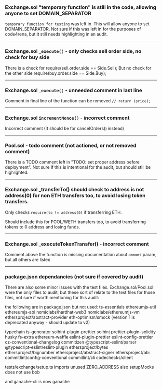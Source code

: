 
### Exchange.sol "temporary function" is still in the code, allowing anyone to set DOMAIN_SEPARATOR

`temporary function for testing` was left in.
This will allow anyone to set DOMAIN_SEPARATOR.
Not sure if this was left in for the purposes of code4rena, but it still needs highlighting in an audit.



---------------------

### Exchange.sol `_execute()` - only checks sell order side, no check for buy side

There is a check for require(sell.order.side == Side.Sell);
But no check for the other side require(buy.order.side == Side.Buy);


--------------------
### Exchange.sol `_execute()` - unneeded comment in last line

Comment in final line of the function can be removed `// return (price);`



---------------------

### Exchange.sol `incrementNonce()` - incorrect comment

Incorrect comment (It should be for cancelOrders() instead)

---------------------

### Pool.sol -  todo comment (not actioned, or not removed comment)

There is a TODO comment left in "TODO: set proper address before deployment". Not sure if this is intentional for the audit, but should still be highlighted.


-----------------

### Exchange.sol _transferTo() should check to address is not address(0) for non ETH transfers too, to avoid losing token transfers.

Only checks `require(to != address(0)` if transferring ETH.

Should include this for POOL/WETH transfers too, to avoid transferring tokens to 0 address and losing funds.


-----------------

### Exchange.sol _executeTokenTransfer() - incorrect comment

Comment above the function is missing documentation about `amount` param, but all others are listed.


-----------------
### package.json dependancies (not sure if covered by audit)

There are also some minor issues with the test files. Exchange.sol/Pool.sol were the only files to audit, but these sort of relate to the test files for those files, not sure if worth mentioning for this audit:

the following are in package.json but not used:
ts-essentials 
ethereumjs-util 
ethereumjs-abi
nomiclabs/hardhat-web3
nomiclabs/ethereumjs-vm
ethersproject/abstract-provider
eth-optimism/smock (version 1 is deprecated anyway - should update to v2)

typechain
ts-generator
solhint-plugin-prettier
solhint
prettier-plugin-solidity
husky
fs-extra
ethereum-waffle
eslint-plugin-prettier
eslint-config-prettier
cz-conventional-changelog
commitizen
@typescript-eslint/parser
@typescript-eslint/eslint-plugin
ethersproject/bytes
ethersproject/bignumber
ethersproject/abstract-signer
ethersproject/abi
commitlint/config-conventional
commitlint/cli
codechecks/client

tests/exchange/setup.ts imports unused ZERO_ADDRESS
			also setupMocks does not use bob

and ganache-cli is now ganache

